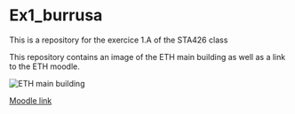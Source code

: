 # Ex1_burrusa
This is a repository for the exercice 1.A of the STA426 class

This repository contains an image of the ETH main building as well as a link to the ETH moodle.

![ETH main building](../ETH-building.jpeg)

[Moodle link](https://www.google.com/url?sa=t&rct=j&q=&esrc=s&source=web&cd=&ved=2ahUKEwj9pJGa_MOBAxUdhP0HHY8IA6wQFnoECAYQAQ&url=https%3A%2F%2Fmoodle-app2.let.ethz.ch%2F&usg=AOvVaw2eXKOGCYgvT1_YgV1HDtWJ&opi=89978449)
